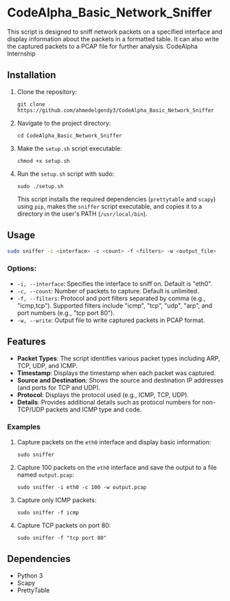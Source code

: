 # CodeAlpha_Basic_Network_Sniffer

This script is designed to sniff network packets on a specified interface and display information about the packets in a formatted table. It can also write the captured packets to a PCAP file for further analysis.
CodeAlpha Internship
## Installation

1.  Clone the repository:
    
    ```
    git clone https://github.com/ahmedelgendy3/CodeAlpha_Basic_Network_Sniffer
    ```
    
2.  Navigate to the project directory:
    
    ```
    cd CodeAlpha_Basic_Network_Sniffer
    ```
    
3.  Make the `setup.sh` script executable:
    
    ```
    chmod +x setup.sh
    ```
    
4.  Run the `setup.sh` script with sudo:
    
    ```
    sudo ./setup.sh
    ```
    
    This script installs the required dependencies (`prettytable` and `scapy`) using `pip`, makes the `sniffer` script executable, and copies it to a directory in the user's PATH (`/usr/local/bin`).
    

## Usage

```bash
sudo sniffer -i <interface> -c <count> -f <filters> -w <output_file>
```

### Options:

- `-i, --interface`: Specifies the interface to sniff on. Default is "eth0".
- `-c, --count`: Number of packets to capture. Default is unlimited.
- `-f, --filters`: Protocol and port filters separated by comma (e.g., "icmp,tcp"). Supported filters include "icmp", "tcp", "udp", "arp", and port numbers (e.g., "tcp port 80").
- `-w, --write`: Output file to write captured packets in PCAP format.

## Features

- **Packet Types**: The script identifies various packet types including ARP, TCP, UDP, and ICMP.
- **Timestamp**: Displays the timestamp when each packet was captured.
- **Source and Destination**: Shows the source and destination IP addresses (and ports for TCP and UDP).
- **Protocol**: Displays the protocol used (e.g., ICMP, TCP, UDP).
- **Details**: Provides additional details such as protocol numbers for non-TCP/UDP packets and ICMP type and code.

### Examples

1.  Capture packets on the `eth0` interface and display basic information:
    
    ```
    sudo sniffer
    ```
    
2.  Capture 100 packets on the `eth0` interface and save the output to a file named `output.pcap`:
    
    ```
    sudo sniffer -i eth0 -c 100 -w output.pcap
    ```
    
3.  Capture only ICMP packets:
    
    ```
    sudo sniffer -f icmp
    ```
    
4.  Capture TCP packets on port 80:
    
    ```
    sudo sniffer -f "tcp port 80"
    ```
    

## Dependencies

- Python 3
- Scapy
- PrettyTable
